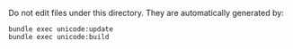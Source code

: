 Do not edit files under this directory. They are automatically generated by:

    bundle exec unicode:update
    bundle exec unicode:build
